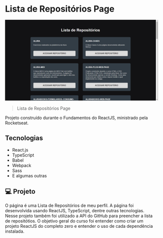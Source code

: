 # Lista de Repositórios Page

![preview](.github/print.png)

> Lista de Repositórios Page

Projeto construído durante o Fundamentos do ReactJS, ministrado pela Rocketseat.


<!-- [Clique aqui para acessar]() -->

## Tecnologias

- React.js
- TypeScript
- Babel
- Webpack
- Sass
- E algumas outras

## 💻 Projeto

O página é uma Lista de Repositórios de meu perfil. A página foi desenvolvida usando ReactJS, TypeScript, dentre outras tecnologias. Nesse projeto também foi utilizado a API do GitHub para preencher a lista de repositótios. O objetivo geral do curso foi entender como criar um projeto ReactJS do completo zero e entender o uso de cada dependência instalada.

